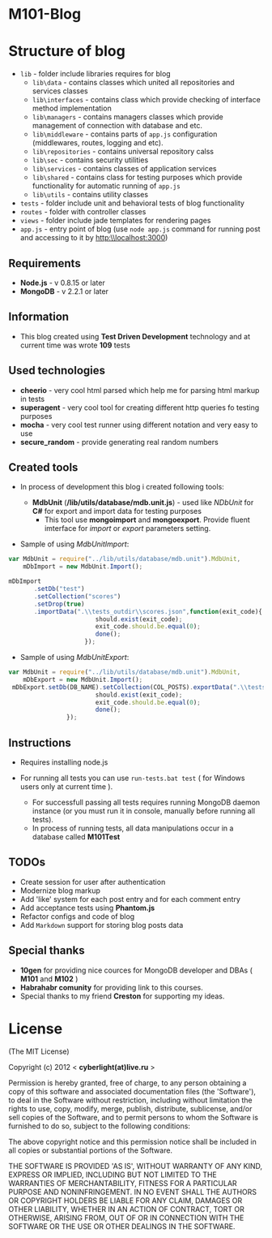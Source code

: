 M101-Blog
=========

# Structure of blog

* `lib` - folder include libraries requires for blog
   * `lib\data` - contains classes which united all repositories and services classes
   * `lib\interfaces` - contains class which provide checking of interface method implementation
   * `lib\managers` - contains managers classes which provide management of connection with database and etc.
   * `lib\middleware` - contains parts of `app.js` configuration (middlewares, routes, logging and etc).
   * `lib\repositories` - contains universal repository calss
   * `lib\sec` - contains security utilities
   * `lib\services` - contains classes of application services
   * `lib\shared` - contains class for testing purposes which provide functionality for automatic running of `app.js`
   * `lib\utils` - contains utility classes
* `tests` - folder include unit and behavioral tests of blog functionality
* `routes` - folder with controller classes
* `views` - folder include jade templates for rendering pages
* `app.js` - entry point of blog (use `node app.js` command for running post and accessing to it by [http:\\\\localhost:3000](#))

## Requirements

* **Node.js** - v 0.8.15 or later
* **MongoDB** - v 2.2.1 or later

## Information
* This blog created using **Test Driven Development** technology and at current time was wrote **109** tests

## Used technologies

*  **cheerio** - very cool html parsed which help me for parsing html markup in tests
* **superagent** - very cool tool for creating different http queries fo testing purposes
* **mocha** - very cool test runner using different notation and very easy to use
* **secure_random** - provide generating real random numbers

## Created tools
* In process of development  this blog i created following tools:
    * **MdbUnit** (**/lib/utils/database/mdb.unit.js**) - used like *NDbUnit* for **C#** for export and import data for testing purposes
        * This tool use **mongoimport** and **mongoexport**. Provide fluent imterface for *import* or *export* parameters setting.

* Sample of using *MdbUnitImport*:

```javascript
var MdbUnit = require("../lib/utils/database/mdb.unit").MdbUnit,
    mDbImport = new MdbUnit.Import();

mDbImport
       .setDb("test")
       .setCollection("scores")
       .setDrop(true)
       .importData(".\\tests_outdir\\scores.json",function(exit_code){
                        should.exist(exit_code);
                        exit_code.should.be.equal(0);
                        done();
                     });
```
* Sample of using *MdbUnitExport*:

```javascript
var MdbUnit = require("../lib/utils/database/mdb.unit").MdbUnit,
    mDbExport = new MdbUnit.Import();
 mDbExport.setDb(DB_NAME).setCollection(COL_POSTS).exportData(".\\tests_outdir\\posts.json",function(exit_code){
                        should.exist(exit_code);
                        exit_code.should.be.equal(0);
                        done();
                });
```
## Instructions

* Requires installing node.js

* For running all tests you can use `run-tests.bat test` ( for Windows users only at current time ).
    * For successfull passing all tests requires running MongoDB daemon instance (or you must run it in console, manually before running all tests).
    * In process of running tests, all data manipulations occur in a database called **M101Test**

    
## TODOs

* Create session for user after authentication
* Modernize blog markup
* Add 'like' system for each post entry and for each comment entry
* Add acceptance tests using **Phantom.js**
* Refactor configs and code of blog
* Add `Markdown` support for storing blog posts data

## Special thanks
* **10gen** for providing nice cources for MongoDB developer and DBAs ( **M101** and **M102** )
* **Habrahabr comunity** for providing link to this courses.
* Special thanks to my friend **Creston** for supporting my ideas.

License
=======

(The MIT License)

Copyright (c) 2012 < **cyberlight(at)live.ru** >

Permission is hereby granted, free of charge, to any person obtaining a copy of this software and associated documentation files (the 'Software'), to deal in the Software without restriction, including without limitation the rights to use, copy, modify, merge, publish, distribute, sublicense, and/or sell copies of the Software, and to permit persons to whom the Software is furnished to do so, subject to the following conditions:

The above copyright notice and this permission notice shall be included in all copies or substantial portions of the Software.

THE SOFTWARE IS PROVIDED 'AS IS', WITHOUT WARRANTY OF ANY KIND, EXPRESS OR IMPLIED, INCLUDING BUT NOT LIMITED TO THE WARRANTIES OF MERCHANTABILITY, FITNESS FOR A PARTICULAR PURPOSE AND NONINFRINGEMENT. IN NO EVENT SHALL THE AUTHORS OR COPYRIGHT HOLDERS BE LIABLE FOR ANY CLAIM, DAMAGES OR OTHER LIABILITY, WHETHER IN AN ACTION OF CONTRACT, TORT OR OTHERWISE, ARISING FROM, OUT OF OR IN CONNECTION WITH THE SOFTWARE OR THE USE OR OTHER DEALINGS IN THE SOFTWARE.
